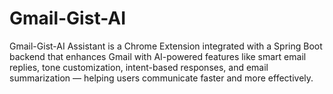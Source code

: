 # Gmail-Gist-AI
Gmail-Gist-AI Assistant is a Chrome Extension integrated with a Spring Boot backend that enhances Gmail with AI-powered features like smart email replies, tone customization, intent-based responses, and email summarization — helping users communicate faster and more effectively.
